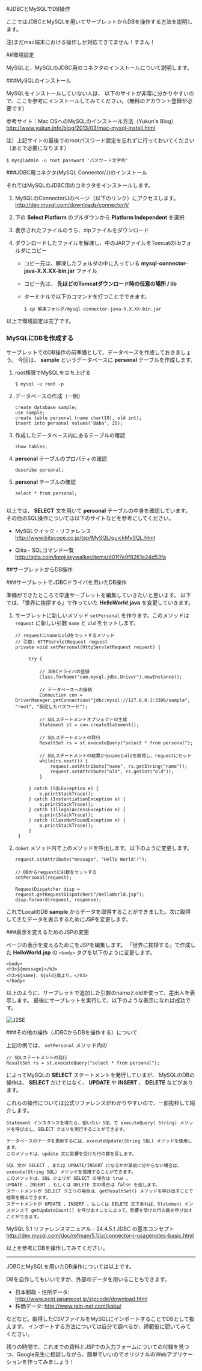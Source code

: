 #JDBCとMySQLでDB操作

ここではJDBCとMySQLを用いてサーブレットからDBを操作する方法を説明します。

注)まだmac端末における操作しか対応できてません！すまん！

##環境設定

MySQLと、MySQLのJDBC用のコネクタのインストールについて説明します。

###MySQLのインストール

MySQLをインストールしていない人は、
以下のサイトが非常に分かりやすいので、ここを参考にインストールしてみてください。（無料のアカウント登録が必要です）

参考サイト：Mac OSへのMySQLのインストール方法（Yukun's Blog）  
http://www.yukun.info/blog/2013/03/mac-mysql-install.html

注）上記サイトの最後でのrootパスワード設定を忘れずに行っておいてください（あとで必要になります）

```
$ mysqladmin -u root password 'パスワード文字列'
```


###JDBC用コネクタ(MySQL Connector/J)のインストール

それではMySQLのJDBC用のコネクタをインストールします。

1. MySQLのConnector/Jのページ（以下のリンク）にアクセスします。  
	http://dev.mysql.com/downloads/connector/j/

2. 下の **Select Platform** のプルダウンから **Platform Independent** を選択
3. 表示されたファイルのうち、zipファイルをダウンロード
4. ダウンロードしたファイルを解凍し、中のJARファイルをTomcatのlibフォルダにコピー
	+ コピー元は、解凍したフォルダの中に入っている **mysql-connector-java-X.X.XX-bin.jar** ファイル
	+ コピー先は、 **先ほどのTomcatダウンロード時の任意の場所 / lib** 
	+ ターミナルで以下のコマンドを打つことでできます。
	   
	   ```
	   $ cp 解凍フォルダ/mysql-connector-java-X.X.XX-bin.jar
	   ```


以上で環境設定は完了です。

	   
### MySQLにDBを作成する

サーブレットでのDB操作の前準備として、データベースを作成しておきましょう。
今回は、 **sample** というデータベースに **personal** テーブルを作成します。

1. root権限でMySQLを立ち上げる
   
   ```
   $ mysql -u root -p
   ```
   
2. データベースの作成（一例）
   
   ```
   create database sample;
   use sample;
   create table personal (name char(10), old int);
   insert into personal values('Baba', 25);
   ```

3. 作成したデータベース内にあるテーブルの確認

   ```
   show tables;
   ```
   
4. **personal** テーブルのプロパティの確認

   ```
   describe personal;
   ```

5. **personal** テーブルの確認

   ```
   select * from personal;
   

以上では、 **SELECT** 文を用いて **personal** テーブルの中身を確認しています。
その他のSQL操作については以下のサイトなどを参考にしてください。

+ MySQLクイック・リファレンス  
http://www.bitscope.co.jp/tep/MySQL/quickMySQL.html

+ Qiita - SQLコマンド一覧
http://qiita.com/kenjiskywalker/items/d01f7e9f8261e24d53fa


##サーブレットからDB操作

###サーブレットでJDBCドライバを用いたDB操作

準備ができたところで早速サーブレットを編集していきたいと思います。
以下では、「世界に挨拶する」で作っていた **HelloWorld.java** を変更していきます。

1. サーブレットに新しいメソッド ```setPersonal``` を作ります。このメソッドは ```request``` に新しい引数 ```name``` と ```old``` をセットします。

   ```
   // requestにnameとoldをセットするメソッド
   // 引数: HTTPServletRequest request
   private void setPersonal(HttpServletRequest request) {
   　
		try {
		　		
			// JDBCドライバの登録
			Class.forName("com.mysql.jdbc.Driver").newInstance();
			　
			// データベースへの接続
			Connection con = DriverManager.getConnection("jdbc:mysql://127.0.0.1:3306/sample", "root", "設定したパスワード");
			　
			// SQLステートメントオブジェクトの生成
			Statement st = con.createStatement();
			　
			// SQLステートメントの発行
			ResultSet rs = st.executeQuery("select * from personal");
			　
			// SQLステートメントの結果からnameとoldを取得し、requestにセット
			while(rs.next()) {
				request.setAttribute("name", rs.getString("name"));
				request.setAttribute("old", rs.getInt("old"));
			}
			　
		} catch (SQLException e) {
			e.printStackTrace();
		} catch (InstantiationException e) {
			e.printStackTrace();
		} catch (IllegalAccessException e) {
			e.printStackTrace();
		} catch (ClassNotFoundException e) {
			e.printStackTrace();
		}
	}
   ```

2. ```doGet``` メソッド内で上のメソッドを呼出します。以下のように変更します。

   ```
   request.setAttribute("message", "Hello World!!");
   　
   // DBからrequestに引数をセットする
   setPersonal(request);
   　		
   RequestDispatcher disp = request.getRequestDispatcher("/HelloWorld.jsp");
   disp.forward(request, response);
   ```

これでLocalのDB **sample** からデータを取得することができました。次に取得してきたデータを表示するためにJSPを変更します。

###表示を変えるためのJSPの変更

ページの表示を変えるためにをJSPを編集します。
「世界に挨拶する」で作成した **HelloWorld.jsp** の ```<body>``` タグを以下のように変更します。
   
   ```
   <body>
   <h3>${message}</h3>
   <h3>${name}、${old}歳より。</h3>
   </body>
   ```
   
以上のように、サーブレットで追加した引数のnameとoldを使って、差出人を表示します。
最後にサーブレットを実行して、以下のような表示になれば成功です。

![J2SE](images/dbSuccess.png)


###その他の操作（JDBCからDBを操作する）について

上記の例では、 ```setPersonal``` メソッド内の

```
// SQLステートメントの発行
ResultSet rs = st.executeQuery("select * from personal");
``` 

によってMySQLの **SELECT** ステートメントを発行していまが、
MySQLのDBの操作は、 **SELECT** だけではなく、 **UPDATE** や **INSERT** 、 **DELETE** などがあります。

これらの操作については公式リファレンスがわかりやすいので、一部抜粋して紹介します。


```
Statement インスタンスを得たら、使いたい SQL で executeQuery( String) メソッドを呼び出し、SELECT クエリを実行することができます。

データベースのデータを更新するには、executeUpdate(String SQL) メソッドを使用します。
このメソッドは、update 文に影響を受けた行の数を戻します。

SQL 文が SELECT 、または UPDATE/INSERT になるかが事前に分からない場合は、
execute(String SQL) メソッドを使用することができます。
このメソッドは、SQL クエリが SELECT の場合は true 、
UPDATE 、INSERT 、もしくは DELETE 文の場合は false を返します。
ステートメントが SELECT クエリの場合は、getResultSet() メソッドを呼び出すことで結果を摘出できます。
ステートメントが UPDATE 、INSERT 、もしくは DELETE 文であれば、Statement インスタンスで getUpdateCount() を呼び出すことによって、影響を受けた行の数を呼び出すことができます。
```

MySQL 5.1 リファレンスマニュアル - 24.4.5.1 JDBC の基本コンセプト  
http://dev.mysql.com/doc/refman/5.1/ja/connector-j-usagenotes-basic.html

以上を参考にDBを操作してみてください。

---
JDBCとMySQLを用いたDB操作については以上です。

DBを自作してもいいですが、外部のデータを用いることもできます。  

+ 日本郵政 - 住所データ: http://www.post.japanpost.jp/zipcode/download.html
+ 株価データ: http://www.rain-net.com/kabu/

などなど。取得したCSVファイルをMySQLにインポートすることでDBとして扱えます。
インポートする方法については自分で調べるか、師範役に聞いてみてください。

残りの時間で、これまでの資料とJSPでの入力フォームについての付録を見つつ、Google先生に相談しながら、簡単でいいのでオリジナルのWebアプリケーションを作ってみましょう！